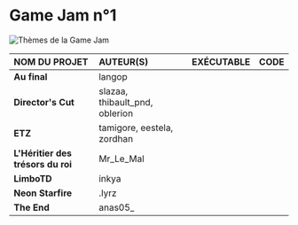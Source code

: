 # Game Jam n°1

![Thèmes de la Game Jam](https://github.com/jasonchampagne/GameJam/blob/main/20250509-20250523/th%C3%A8mes.png)

|NOM DU PROJET|AUTEUR(S)|EXÉCUTABLE|CODE|
|:--|:--|:--:|:--:|
|**Au final**|langop|||
|**Director's Cut**|slazaa, thibault_pnd, oblerion|||
|**ETZ**|tamigore, eestela, zordhan|||
|**L'Héritier des trésors du roi**|Mr_Le_Mal|||
|**LimboTD**|inkya|||
|**Neon Starfire**|.lyrz|||
|**The End**|anas05_|||
